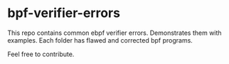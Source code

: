 # bpf-verifier-errors
This repo contains common ebpf verifier errors.
Demonstrates them with examples. Each folder has flawed and corrected bpf programs.

Feel free to contribute.